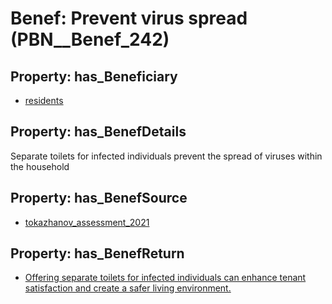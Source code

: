 # Benef: __Prevent virus spread__ (PBN__Benef_242)

## Property: has_Beneficiary

* [residents](../Stakeholder/PBN__Stakeholder_59)

## Property: has_BenefDetails

Separate toilets for infected individuals prevent the spread of viruses within the household

## Property: has_BenefSource

* [tokazhanov_assessment_2021](../Article/PBN__Article_51)

## Property: has_BenefReturn

* [Offering separate toilets for infected individuals can enhance tenant satisfaction and create a safer living environment.](../BenefReturn/PBN__BenefReturn_254)

